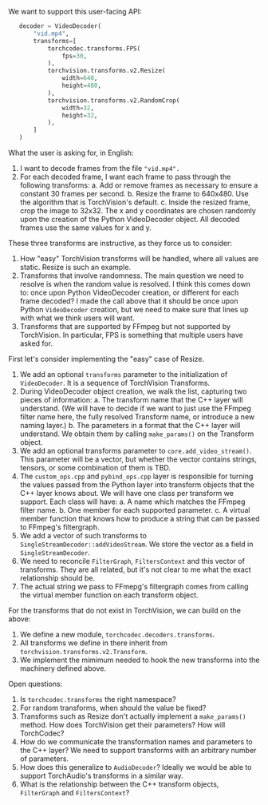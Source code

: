 We want to support this user-facing API:

 ```python
    decoder = VideoDecoder(
        "vid.mp4",
        transforms=[
            torchcodec.transforms.FPS(
                fps=30,
            ),
            torchvision.transforms.v2.Resize(
                width=640,
                height=480,
            ),
            torchvision.transforms.v2.RandomCrop(
                width=32,
                height=32,
            ),
        ]
    )
```

What the user is asking for, in English:

1. I want to decode frames from the file `"vid.mp4".`
2. For each decoded frame, I want each frame to pass through the following transforms:
   a. Add or remove frames as necessary to ensure a constant 30 frames per second.
   b. Resize the frame to 640x480. Use the algorithm that is TorchVision's default.
   c. Inside the resized frame, crop the image to 32x32. The x and y coordinates are chosen randomly upon the creation of the Python VideoDecoder object. All decoded frames use the same values for x and y.

These three transforms are instructive, as they force us to consider:

1. How "easy" TorchVision transforms will be handled, where all values are
   static. Resize is such an example.
2. Transforms that involve randomness. The main question we need to resolve
   is when the random value is resolved. I think this comes down to: once
   upon Python VideoDecoder creation, or different for each frame decoded?
   I made the call above that it should be once upon Python `VideoDecoder`
   creation, but we need to make sure that lines up with what we think
   users will want.
3. Transforms that are supported by FFmpeg but not supported by
   TorchVision. In particular, FPS is something that multiple users have
   asked for.

First let's consider implementing the "easy" case of Resize.

1. We add an optional `transforms` parameter to the initialization of
   `VideoDecoder`. It is a sequence of TorchVision Transforms.
2. During VideoDecoder object creation, we walk the list, capturing two
   pieces of information:
       a. The transform name that the C++ layer will understand. (We will
          have to decide if we want to just use the FFmpeg filter name
          here, the fully resolved Transform name, or introduce a new
          naming layer.)
       b. The parameters in a format that the C++ layer will understand. We
          obtain them by calling `make_params()` on the Transform object.
3. We add an optional transforms parameter to `core.add_video_stream()`. This
   parameter will be a vector, but whether the vector contains strings,
   tensors, or some combination of them is TBD.
4. The `custom_ops.cpp` and `pybind_ops.cpp` layer is responsible for turning
   the values passed from the Python layer into transform objects that the
   C++ layer knows about. We will have one class per transform we support.
   Each class will have:
       a. A name which matches the FFmpeg filter name.
       b. One member for each supported parameter.
       c. A virtual member function that knows how to produce a string that
          can be passed to FFmpeg's filtergraph.
5. We add a vector of such transforms to
   `SingleStreamDecoder::addVideoStream`. We store the vector as a field in
   `SingleStreamDecoder`.
6. We need to reconcile `FilterGraph`, `FiltersContext` and this vector of
   transforms. They are all related, but it's not clear to me what the
   exact relationship should be.
7. The actual string we pass to FFmepg's filtergraph comes from calling
   the virtual member function on each transform object.

For the transforms that do not exist in TorchVision, we can build on the above:

1. We define a new module, `torchcodec.decoders.transforms`.
2. All transforms we define in there inherit from
   `torchvision.transforms.v2.Transform`.
3. We implement the mimimum needed to hook the new transforms into the
   machinery defined above.

Open questions:

1. Is `torchcodec.transforms` the right namespace?
2. For random transforms, when should the value be fixed?
3. Transforms such as Resize don't actually implement a `make_params()`
   method. How does TorchVision get their parameters? How will TorchCodec?
4. How do we communicate the transformation names and parameters to the C++
   layer? We need to support transforms with an arbitrary number of parameters.
5. How does this generalize to `AudioDecoder`? Ideally we would be able to
   support TorchAudio's transforms in a similar way.
6. What is the relationship between the C++ transform objects, `FilterGraph`
   and `FiltersContext`?

